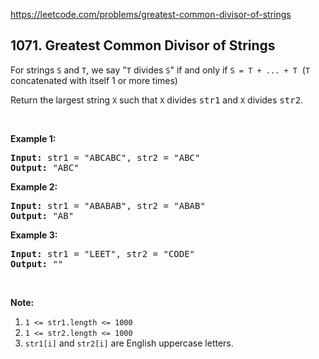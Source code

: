 https://leetcode.com/problems/greatest-common-divisor-of-strings

## 1071. Greatest Common Divisor of Strings

<div><p>For strings <code>S</code> and <code>T</code>, we say "<code>T</code> divides <code>S</code>" if and only if <code>S = T + ... + T</code>  (<code>T</code> concatenated with itself 1 or more times)</p>
<p>Return the largest string <code>X</code> such that <code>X</code> divides <font face="monospace">str1</font> and <code>X</code> divides <font face="monospace">str2</font>.</p>
<p> </p>
<p><strong>Example 1:</strong></p>
<pre><strong>Input: </strong>str1 = <span id="example-input-1-1">"ABCABC"</span>, str2 = <span id="example-input-1-2">"ABC"</span>
<strong>Output: </strong><span id="example-output-1">"ABC"</span>
</pre>
<p><strong>Example 2:</strong></p>
<pre><strong>Input: </strong>str1 = <span id="example-input-2-1">"ABABAB"</span>, str2 = <span id="example-input-2-2">"ABAB"</span>
<strong>Output: </strong><span id="example-output-2">"AB"</span>
</pre>
<p><strong>Example 3:</strong></p>
<pre><strong>Input: </strong>str1 = <span id="example-input-3-1">"LEET"</span>, str2 = <span id="example-input-3-2">"CODE"</span>
<strong>Output: </strong><span id="example-output-3">""</span>
</pre>
<p> </p>
<p><strong>Note:</strong></p>
<ol>
<li><code>1 &lt;= str1.length &lt;= 1000</code></li>
<li><code>1 &lt;= str2.length &lt;= 1000</code></li>
<li><code>str1[i]</code> and <code>str2[i]</code> are English uppercase letters.</li>
</ol>
</div>

